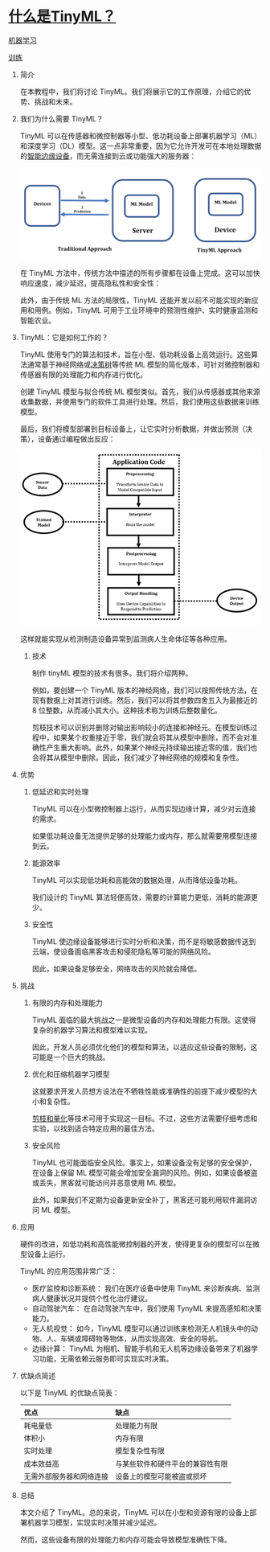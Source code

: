 # [什么是TinyML？](https://www.baeldung.com/cs/tinyml)

[机器学习](README-zh.md)

[训练](https://www.baeldung.com/cs/tag/training)

1. 简介

    在本教程中，我们将讨论 TinyML。我们将展示它的工作原理，介绍它的优势、挑战和未来。

2. 我们为什么需要 TinyML？

    TinyML 可以在传感器和微控制器等小型、低功耗设备上部署机器学习（ML）和深度学习（DL）模型。这一点非常重要，因为它允许开发可在本地处理数据的[智能边缘设备](https://www.baeldung.com/cs/edge-computing)，而无需连接到云或功能强大的服务器：

    ![传统方法和TinyML方法](pic/Traditional-and-TinyML-Approaches.webp)

    在 TinyML 方法中，传统方法中描述的所有步骤都在设备上完成。这可以加快响应速度，减少延迟，提高隐私性和安全性：

    此外，由于传统 ML 方法的局限性，TinyML 还能开发以前不可能实现的新应用和用例。例如，TinyML 可用于工业环境中的预测性维护、实时健康监测和智能农业。

3. TinyML：它是如何工作的？

    TinyML 使用专门的算法和技术，旨在小型、低功耗设备上高效运行。这些算法通常基于神经网络或[决策树](https://www.baeldung.com/cs/decision-trees-vs-random-forests)等传统 ML 模型的简化版本，可针对微控制器和传感器有限的处理能力和内存进行优化。

    创建 TinyML 模型与拟合传统 ML 模型类似。首先，我们从传感器或其他来源收集数据，并使用专门的软件工具进行处理。然后，我们使用这些数据来训练模型。

    最后，我们将模型部署到目标设备上，让它实时分析数据，并做出预测（决策），设备通过编程做出反应：

    ![TinyML的工作过程](pic/Process-of-how-TinyML-works-3.webp)

    这样就能实现从检测制造设备异常到监测病人生命体征等各种应用。

    1. 技术

        制作 tinyML 模型的技术有很多。我们将介绍两种。

        例如，要创建一个 TinyML 版本的神经网络，我们可以按照传统方法，在现有数据上对其进行训练。然后，我们可以将其参数四舍五入为最接近的 8 位整数，从而减小其大小。这种技术称为训练后整数量化。

        剪枝技术可以识别并删除对输出影响较小的连接和神经元。在模型训练过程中，如果某个权重接近于零，我们就会将其从模型中删除，而不会对准确性产生重大影响。此外，如果某个神经元持续输出接近零的值，我们也会将其从模型中删除。因此，我们减少了神经网络的规模和复杂性。

4. 优势

    1. 低延迟和实时处理

        TinyML 可以在小型微控制器上运行，从而实现边缘计算，减少对云连接的需求。

        如果低功耗设备无法提供足够的处理能力或内存，那么就需要用模型连接到云。

    2. 能源效率

        TinyML 可以实现低功耗和高能效的数据处理，从而降低设备功耗。

        我们设计的 TinyML 算法轻便高效，需要的计算能力更低，消耗的能源更少。

    3. 安全性

        TinyML 使边缘设备能够进行实时分析和决策，而不是将敏感数据传送到云端，使设备面临黑客攻击和侵犯隐私等可能的网络风险。

        因此，如果设备足够安全，网络攻击的风险就会降低。

5. 挑战

    1. 有限的内存和处理能力

        TinyML 面临的最大挑战之一是微型设备的内存和处理能力有限。这使得复杂的机器学习算法和模型难以实现。

        因此，开发人员必须优化他们的模型和算法，以适应这些设备的限制，这可能是一个巨大的挑战。

    2. 优化和压缩机器学习模型

        这就要求开发人员想方设法在不牺牲性能或准确性的前提下减少模型的大小和复杂性。

        [剪枝和量化](https://www.sciencedirect.com/science/article/abs/pii/S0925231221010894)等技术可用于实现这一目标。不过，这些方法需要仔细考虑和实验，以找到适合特定应用的最佳方法。

    3. 安全风险

        TinyML 也可能面临安全风险。事实上，如果设备没有足够的安全保护，在设备上保留 ML 模型可能会增加安全漏洞的风险。例如，如果设备被盗或丢失，黑客就可能访问并恶意使用 ML 模型。

        此外，如果我们不定期为设备更新安全补丁，黑客还可能利用软件漏洞访问 ML 模型。

6. 应用

    硬件的改进，如低功耗和高性能微控制器的开发，使得更复杂的模型可以在微型设备上运行。

    TinyML 的应用范围非常广泛：

    - 医疗监控和诊断系统： 我们在医疗设备中使用 TinyML 来诊断疾病、监测病人健康状况并提供个性化治疗建议。
    - 自动驾驶汽车： 在自动驾驶汽车中，我们使用 TynyML 来提高感知和决策能力。
    - 无人机视觉： 如今，TinyML 模型可以通过训练来检测无人机镜头中的动物、人、车辆或障碍物等物体，从而实现高效、安全的导航。
    - 边缘计算： TinyML 为相机、智能手机和无人机等边缘设备带来了机器学习功能，无需依赖云服务即可实现实时决策。

7. 优缺点简述

    以下是 TinyML 的优缺点简表：

    | 优点           | 缺点               |
    |--------------|------------------|
    | 耗电量低         | 处理能力有限           |
    | 体积小          | 内存有限             |
    | 实时处理         | 模型复杂性有限          |
    | 成本效益高        | 与某些软件和硬件平台的兼容性有限 |
    | 无需外部服务器和网络连接 | 设备上的模型可能被盗或损坏    |

8. 总结

    本文介绍了 TinyML。总的来说，TinyML 可以在小型和资源有限的设备上部署机器学习模型，实现实时决策并减少延迟。

    然而，这些设备有限的处理能力和内存可能会导致模型准确性下降。
